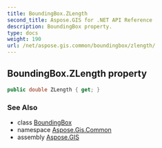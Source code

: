 ```yaml
---
title: BoundingBox.ZLength
second_title: Aspose.GIS for .NET API Reference
description: BoundingBox property. 
type: docs
weight: 190
url: /net/aspose.gis.common/boundingbox/zlength/
---
```

## BoundingBox.ZLength property

```csharp
public double ZLength { get; }
```

### See Also

* class [BoundingBox](../)
* namespace [Aspose.Gis.Common](../../boundingbox/)
* assembly [Aspose.GIS](../../../)


